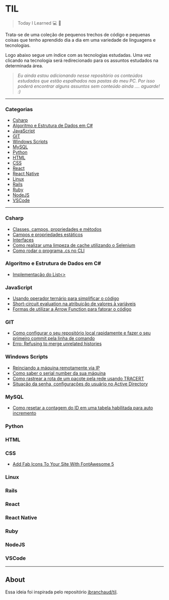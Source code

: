 # TIL

> Today I Learned :computer: :open_book:

<p>Trata-se de uma coleção de pequenos trechos de código e pequenas coisas que tenho aprendido dia a dia
em uma variedade de linguagens e tecnologias.</p>
<p>Logo abaixo segue um índice com as tecnologias estudadas. Uma vez clicando na tecnologia será redirecionado
para os assuntos estudados na determinada área.</p>

> <i>Eu ainda estou adicionando nesse repositório os conteúdos estudados que estão espalhados nas pastas do meu PC. Por isso
poderá encontrar alguns assuntos sem conteúdo ainda .... aguarde! :) </i>

---

### Categorias
* [Csharp](#csharp)
* [Algoritmo e Estrutura de Dados em C#](#Algoritmo&#32;e&#32;Estrutura&#32;de&#32;Dados&#32;em&#32;C#)
* [JavaScript](#javascript)
* [GIT](#git)
* [Windows Scripts](#windows-scripts)
* [MySQL](#mysql)
* [Python](#python)
* [HTML](#html)
* [CSS](#css)
* [React](#react)
* [React Native](#react-native)
* [Linux](#linux)
* [Rails](#rails)
* [Ruby](#ruby)
* [NodeJS](#nodejs)
* [VSCode](#vscode)

---
### Csharp
- [Classes, campos, propriedades e métodos](Csharp/classe_propriedades_campos.md)
- [Campos e propriedades estáticos](Csharp/metodo_estatico_campos_prop.md)
- [Interfaces](Csharp/interface.md)
- [Como realizar uma limpeza de cache utilizando o Selenium](Csharp/selenium_limpeza_cache.md)
- [Como rodar o programa .cs no CLI](Csharp/rodar_cli.md)

### Algoritmo&#32;e&#32;Estrutura&#32;de&#32;Dados&#32;em&#32;C#
- [Implementação do List<>](Algoritmo%20e%20Estrutura%20de%20Dados/list.md)

### JavaScript
- [Usando operador ternário para simplificar o código](Javascript/operador_ternario.md)
- [Short-circuit evaluation na atribuição de valores à variáveis](Javascript/operador_logico_atribuicao.md)
- [Formas de utilizar a Arrow Function para fatorar o código](Javascript/arrow_function_formas.md)

### GIT
- [Como configurar o seu repositório local rapidamente e fazer o seu primeiro commit pela linha de comando](GIT/iniciar_repositorio_commit.md)
- [Erro: Refusing to merge unrelated histories](GIT/erro_unrelated_histories.md)

### Windows Scripts
- [Reinciando a máquina remotamente via IP](Windows%20scripts/reniciar_maquina.md)
- [Como saber o serial number da sua máquina](Windows%20scripts/serialnumber.md)
- [Como rastrear a rota de um pacote pela rede usando TRACERT](Windows%20scripts/tracert.md)
- [Situação da senha, configurações do usuário no Active Directory](Windows%20scripts/user_status.md)

### MySQL
- [Como resetar a contagem do ID em uma tabela habilitada para auto incremento](MySQL/resetar_id.md)

### Python

### HTML

### CSS

- [Add Fab Icons To Your Site With FontAwesome 5](css/add-fab-icons-to-your-site-with-fontawesome-5.md)

### Linux

### Rails

### React

### React Native

### Ruby

### NodeJS

### VSCode

---

## About

Essa ideia foi inspirada pelo repositório
[jbranchaud/til](https://github.com/jbranchaud/til).
